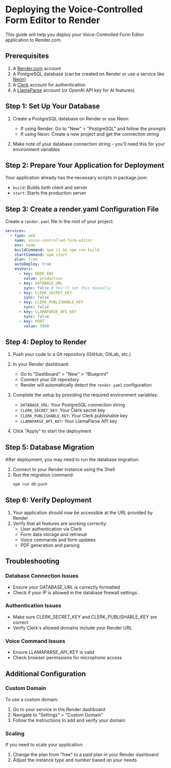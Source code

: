 # Deploying the Voice-Controlled Form Editor to Render

This guide will help you deploy your Voice-Controlled Form Editor application to Render.com.

## Prerequisites

1. A [Render.com](https://render.com) account
2. A PostgreSQL database (can be created on Render or use a service like [Neon](https://neon.tech))
3. A [Clerk](https://clerk.com) account for authentication
4. A [LlamaParse](https://llama-parse.com) account (or OpenAI API key for AI features)

## Step 1: Set Up Your Database

1. Create a PostgreSQL database on Render or use Neon:
   - If using Render: Go to "New" > "PostgreSQL" and follow the prompts
   - If using Neon: Create a new project and get the connection string

2. Make note of your database connection string - you'll need this for your environment variables

## Step 2: Prepare Your Application for Deployment

Your application already has the necessary scripts in package.json:

- `build`: Builds both client and server
- `start`: Starts the production server

## Step 3: Create a render.yaml Configuration File

Create a `render.yaml` file in the root of your project:

```yaml
services:
  - type: web
    name: voice-controlled-form-editor
    env: node
    buildCommand: npm ci && npm run build
    startCommand: npm start
    plan: free
    autoDeploy: true
    envVars:
      - key: NODE_ENV
        value: production
      - key: DATABASE_URL
        sync: false # You'll set this manually
      - key: CLERK_SECRET_KEY
        sync: false
      - key: CLERK_PUBLISHABLE_KEY
        sync: false
      - key: LLAMAPARSE_API_KEY
        sync: false
      - key: PORT
        value: 5000
```

## Step 4: Deploy to Render

1. Push your code to a Git repository (GitHub, GitLab, etc.)

2. In your Render dashboard:
   - Go to "Dashboard" > "New" > "Blueprint"
   - Connect your Git repository
   - Render will automatically detect the `render.yaml` configuration

3. Complete the setup by providing the required environment variables:
   - `DATABASE_URL`: Your PostgreSQL connection string
   - `CLERK_SECRET_KEY`: Your Clerk secret key
   - `CLERK_PUBLISHABLE_KEY`: Your Clerk publishable key
   - `LLAMAPARSE_API_KEY`: Your LlamaParse API key

4. Click "Apply" to start the deployment

## Step 5: Database Migration

After deployment, you may need to run the database migration:

1. Connect to your Render instance using the Shell
2. Run the migration command:
   ```bash
   npm run db:push
   ```

## Step 6: Verify Deployment

1. Your application should now be accessible at the URL provided by Render
2. Verify that all features are working correctly:
   - User authentication via Clerk
   - Form data storage and retrieval
   - Voice commands and form updates
   - PDF generation and parsing

## Troubleshooting

### Database Connection Issues
- Ensure your DATABASE_URL is correctly formatted
- Check if your IP is allowed in the database firewall settings

### Authentication Issues
- Make sure CLERK_SECRET_KEY and CLERK_PUBLISHABLE_KEY are correct
- Verify Clerk's allowed domains include your Render URL

### Voice Command Issues
- Ensure LLAMAPARSE_API_KEY is valid
- Check browser permissions for microphone access

## Additional Configuration

### Custom Domain
To use a custom domain:
1. Go to your service in the Render dashboard
2. Navigate to "Settings" > "Custom Domain"
3. Follow the instructions to add and verify your domain

### Scaling
If you need to scale your application:
1. Change the plan from "free" to a paid plan in your Render dashboard
2. Adjust the instance type and number based on your needs
